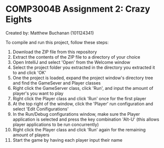 # COMP3004B Assignment 2: Crazy Eights

Created by: Matthew Buchanan (101124341)

To compile and run this project, follow these steps:
  1. Download the ZIP file from this repository
  2. Extract the contents of the ZIP file to a directory of your choice
  3. Open IntelliJ and select 'Open' from the Welcome window
  4. Select the project folder you extracted in the directory you extracted it to and click 'OK'
  5. One the project is loaded, expand the project window's directory tree and find the GameSever and Player classes
  6. Right click the GameServer class, click 'Run', and input the amount of player's you want to play
  7. Right click the Player class and click 'Run' once for the first player
  8. At the top right of the window, click the 'Player' run configuration and select 'Edit Conifigurations'
  9. In the Run/Debug configurations window, make sure the Player application is selected and press the key combination 'Alt-U' (this allows player applications to be run concurrently)
  10. Right click the Player class and click 'Run' again for the remaining amount of players
  11. Start the game by having each player input their name
